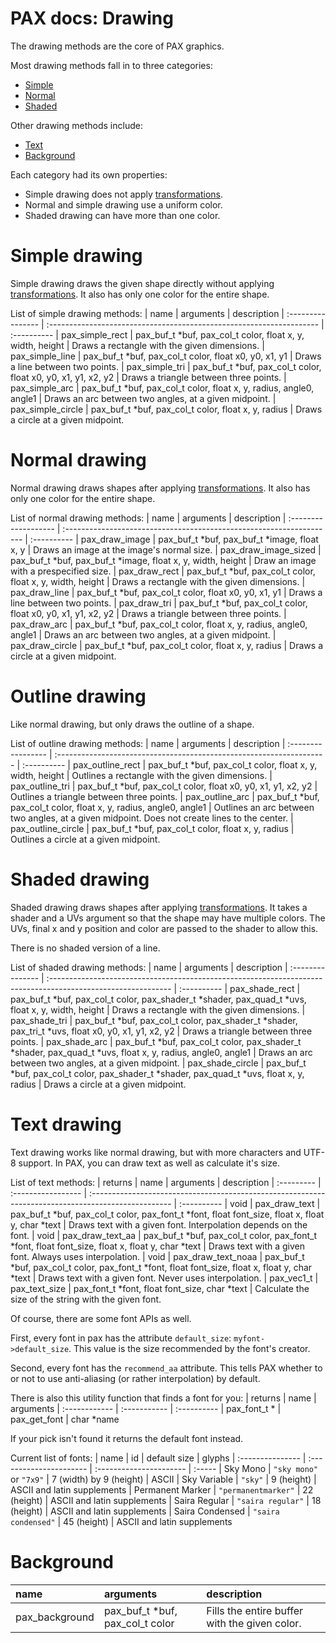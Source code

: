 # PAX docs: Drawing

The drawing methods are the core of PAX graphics.

Most drawing methods fall in to three categories:
- [Simple](#simple-drawing)
- [Normal](#normal-drawing)
- [Shaded](#shaded-drawing)

Other drawing methods include:
- [Text](#text-drawing)
- [Background](#background)

Each category had its own properties:
- Simple drawing does not apply [transformations](matrices.md).
- Normal and simple drawing use a uniform color.
- Shaded drawing can have more than one color.

# Simple drawing

Simple drawing draws the given shape directly without applying [transformations](matrices.md).
It also has only one color for the entire shape.

List of simple drawing methods:
| name              | arguments                                                            | description
| :---------------- | :------------------------------------------------------------------- | :----------
| pax_simple_rect   | pax_buf_t \*buf, pax_col_t color, float x, y, width, height          | Draws a rectangle with the given dimensions.
| pax_simple_line   | pax_buf_t \*buf, pax_col_t color, float x0, y0, x1, y1               | Draws a line between two points.
| pax_simple_tri    | pax_buf_t \*buf, pax_col_t color, float x0, y0, x1, y1, x2, y2       | Draws a triangle between three points.
| pax_simple_arc    | pax_buf_t \*buf, pax_col_t color, float x, y, radius, angle0, angle1 | Draws an arc between two angles, at a given midpoint.
| pax_simple_circle | pax_buf_t \*buf, pax_col_t color, float x, y, radius                 | Draws a circle at a given midpoint.

# Normal drawing

Normal drawing draws shapes after applying [transformations](matrices.md).
It also has only one color for the entire shape.

List of normal drawing methods:
| name                 | arguments                                                            | description
| :------------------- | :------------------------------------------------------------------- | :----------
| pax_draw_image       | pax_buf_t \*buf, pax_buf_t *image, float x, y                        | Draws an image at the image's normal size.
| pax_draw_image_sized | pax_buf_t \*buf, pax_buf_t *image, float x, y, width, height         | Draw an image with a prespecified size.
| pax_draw_rect        | pax_buf_t \*buf, pax_col_t color, float x, y, width, height          | Draws a rectangle with the given dimensions.
| pax_draw_line        | pax_buf_t \*buf, pax_col_t color, float x0, y0, x1, y1               | Draws a line between two points.
| pax_draw_tri         | pax_buf_t \*buf, pax_col_t color, float x0, y0, x1, y1, x2, y2       | Draws a triangle between three points.
| pax_draw_arc         | pax_buf_t \*buf, pax_col_t color, float x, y, radius, angle0, angle1 | Draws an arc between two angles, at a given midpoint.
| pax_draw_circle      | pax_buf_t \*buf, pax_col_t color, float x, y, radius                 | Draws a circle at a given midpoint.

# Outline drawing

Like normal drawing, but only draws the outline of a shape.

List of outline drawing methods:
| name               | arguments                                                            | description
| :----------------- | :------------------------------------------------------------------- | :----------
| pax_outline_rect   | pax_buf_t \*buf, pax_col_t color, float x, y, width, height          | Outlines a rectangle with the given dimensions.
| pax_outline_tri    | pax_buf_t \*buf, pax_col_t color, float x0, y0, x1, y1, x2, y2       | Outlines a triangle between three points.
| pax_outline_arc    | pax_buf_t \*buf, pax_col_t color, float x, y, radius, angle0, angle1 | Outlines an arc between two angles, at a given midpoint. Does not create lines to the center.
| pax_outline_circle | pax_buf_t \*buf, pax_col_t color, float x, y, radius                 | Outlines a circle at a given midpoint.

# Shaded drawing

Shaded drawing draws shapes after applying [transformations](matrices.md).
It takes a shader and a UVs argument so that the shape may have multiple colors.
The UVs, final x and y position and color are passed to the shader to allow this.

There is no shaded version of a line.

List of shaded drawing methods:
| name             | arguments                                                                                                     | description
| :--------------- | :------------------------------------------------------------------------------------------------------------ | :----------
| pax_shade_rect   | pax_buf_t \*buf, pax_col_t color, pax_shader_t \*shader, pax_quad_t \*uvs, float x, y, width, height          | Draws a rectangle with the given dimensions.
| pax_shade_tri    | pax_buf_t \*buf, pax_col_t color, pax_shader_t \*shader, pax_tri_t  \*uvs, float x0, y0, x1, y1, x2, y2       | Draws a triangle between three points.
| pax_shade_arc    | pax_buf_t \*buf, pax_col_t color, pax_shader_t \*shader, pax_quad_t \*uvs, float x, y, radius, angle0, angle1 | Draws an arc between two angles, at a given midpoint.
| pax_shade_circle | pax_buf_t \*buf, pax_col_t color, pax_shader_t \*shader, pax_quad_t \*uvs, float x, y, radius                 | Draws a circle at a given midpoint.

# Text drawing

Text drawing works like normal drawing, but with more characters and UTF-8 support.
In PAX, you can draw text as well as calculate it's size.

List of text methods:
| returns    | name               | arguments                                                                                           | description
| :--------- | :----------------- | :-------------------------------------------------------------------------------------------------- | :----------
| void       | pax_draw_text      | pax_buf_t \*buf, pax_col_t color, pax_font_t \*font, float font_size, float x, float y, char \*text | Draws text with a given font. Interpolation depends on the font.
| void       | pax_draw_text_aa   | pax_buf_t \*buf, pax_col_t color, pax_font_t \*font, float font_size, float x, float y, char \*text | Draws text with a given font. Always uses interpolation.
| void       | pax_draw_text_noaa | pax_buf_t \*buf, pax_col_t color, pax_font_t \*font, float font_size, float x, float y, char \*text | Draws text with a given font. Never uses interpolation.
| pax_vec1_t | pax_text_size      | pax_font_t \*font, float font_size, char \*text | Calculate the size of the string with the given font.

Of course, there are some font APIs as well.

First, every font in pax has the attribute `default_size`:
`myfont->default_size`.
This value is the size recommended by the font's creator.

Second, every font has the `recommend_aa` attribute.
This tells PAX whether to or not to use anti-aliasing (or rather interpolation) by default.

There is also this utility function that finds a font for you:
| returns       | name         | arguments
| :------------ | :----------- | :----------
| pax_font_t \* | pax_get_font | char \*name

If your pick isn't found it returns the default font instead.

Current list of fonts:
| name             | id                      | default size            | glyphs
| :--------------- | :---------------------- | :---------------------- | :-----
| Sky Mono         | `"sky mono"` or `"7x9"` | 7 (width) by 9 (height) | ASCII
| Sky Variable     | `"sky"`                 | 9 (height)              | ASCII and latin supplements
| Permanent Marker | `"permanentmarker"`     | 22 (height)             | ASCII and latin supplements
| Saira Regular    | `"saira regular"`       | 18 (height)             | ASCII and latin supplements
| Saira Condensed  | `"saira condensed"`     | 45 (height)             | ASCII and latin supplements


# Background
| name           | arguments                        | description
| :------------- | :------------------------------- | :----------
| pax_background | pax_buf_t \*buf, pax_col_t color | Fills the entire buffer with the given color.

